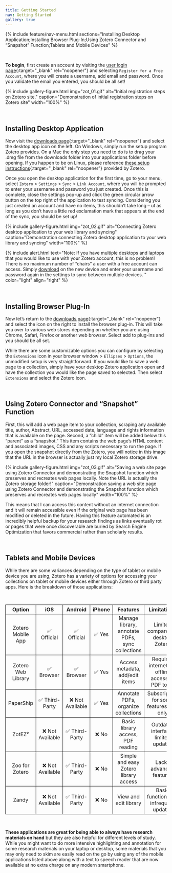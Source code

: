 ```yaml
---
title: Getting Started
nav: Getting Started
gallery: true
---
```


{% include feature/nav-menu.html sections="Installing Desktop Application;Installing Browser Plug-In;Using Zotero Connector and “Snapshot” Function;Tablets and Mobile Devices" %}

<br>

**To begin**, first create an account by visiting the [user login page](https://www.zotero.org/user/login/){:target="_blank" rel="noopener"} and selecting `Register for a Free Account`, where you will create a username, add email and password. Once you validate the email you entered, you should be all set!

{% include gallery-figure.html img="zot_01.gif" alt="Initial registration steps on Zotero site." caption="Demonstration of initial registration steps on Zotero site" width="100%" %}

<br>

## Installing Desktop Application

Now visit the [downloads page](https://www.zotero.org/download/){:target="_blank" rel="noopener"} and select the desktop app icon on the left. On Windows, simply run the setup program Zotero provides. On a Mac the only step you need to do is to drag your .dmg file from the downloads folder into your applications folder before opening. If you happen to be on Linux, please reference [these setup instructions](https://www.zotero.org/support/installation){:target="_blank" rel="noopener"} provided by Zotero. 

Once you open the desktop application for the first time, go to your menu, select `Zotero` > `Settings` > `Sync` > `Link Account`, where you will be prompted to enter your username and password you just created. Once this is complete, close the settings pop-up and click the green circular arrow button on the top right of the application to test syncing. Considering you just created an account and have no items, this shouldn’t take long – ut as long as you don’t have a little red exclamation mark that appears at the end of the sync, you should be set up!

{% include gallery-figure.html img="zot_02.gif" alt="Connecting Zotero desktop application to your web library and syncing" caption="Demonstration connecting Zotero desktop application to your web library and syncing" width="100%" %}

{% include alert.html text="Note: If you have multiple desktops and laptops that you would like to use with your Zotero account, this is no problem! There is no maximum number of “chairs” a user with a free account can access. Simply [download](https://www.zotero.org/download/) on the new device and enter your username and password again in the settings to sync between multiple devices. " color="light" align="right" %}

<br>

## Installing Browser Plug-In

Now let’s return to the [downloads page](https://www.zotero.org/download/){:target="_blank" rel="noopener"} and select the icon on the right to install the browser plug-in. This will take you over to various web stores depending on whether you are using Chrome, Safari, Firefox or another web browser. Select add to plug-ins and you should be all set.

While there are some customizable options you can configure by selecting the `Extensions` icon in your browser window > `Ellipses` > `Options`, the unmodified setup is very straightforward. If you would like to save a web page to a collection, simply have your desktop Zotero application open and have the collection you would like the page saved to selected. Then select `Extensions` and select the Zotero icon. 

<br>

## Using Zotero Connector and “Snapshot” Function

First, this will add a web page item to your collection, scraping any available title, author, Abstract, URL, accessed date, language and rights information that is available on the page.  Second, a “child” item will be added below this “parent” as a “snapshot.” This item contains the web page’s HTML content and associated images, CSS and any scripts necessary to run the page. If you open the snapshot directly from the Zotero, you will notice in this image that the URL in the browser is actually just my local Zotero storage drive. 

{% include gallery-figure.html img="zot_03.gif" alt="Saving a web site page using Zotero Connector and demonstrating the Snapshot function which preserves and recreates web pages locally. Note the URL is actually the Zotero storage folder!" caption="Demonstration saving a web site page using Zotero Connector and demonstrating the Snapshot function which preserves and recreates web pages locally" width="100%" %}

This means that I can access this content without an internet connection and it will remain accessible even if the original web page has been modified or deleted in the future. Having this feature automated is an incredibly helpful backup for your research findings as links eventually rot or pages that were once discoverable are buried by Search Engine Optimization that favors commercial rather than scholarly results. 

<br>

## Tablets and Mobile Devices

While there are some variances depending on the type of tablet or mobile device you are using, Zotero has a variety of options for accessing your collections on tablet or mobile devices either through Zotero or third party apps. Here is the breakdown of those applications:

<br>


<table style="width:100%; border-collapse:collapse; text-align:center;">
  <tr>
    <th style="border:1px solid black;">Option</th>
    <th style="border:1px solid black;">iOS</th>
    <th style="border:1px solid black;">Android</th>
    <th style="border:1px solid black;">iPhone</th>
    <th style="border:1px solid black;">Features</th>
    <th style="border:1px solid black;">Limitations</th>
    <th style="border:1px solid black;">Links</th>
  </tr>
  <tr>
    <td style="border:1px solid black;">Zotero Mobile App</td>
    <td style="border:1px solid black;">✅ Official</td>
    <td style="border:1px solid black;">✅ Official</td>
    <td style="border:1px solid black;">✅ Yes</td>
    <td style="border:1px solid black;">Manage library, annotate PDFs, sync collections</td>
    <td style="border:1px solid black;">Limited compared to desktop Zotero</td>
    <td style="border:1px solid black;">
      <a href="https://apps.apple.com/app/zotero/id1513554812" target="_blank" rel="noopener">iOS</a> / 
      <a href="https://play.google.com/store/apps/details?id=org.zotero.android" target="_blank" rel="noopener">Android</a>
    </td>
  </tr>
  <tr>
    <td style="border:1px solid black;">Zotero Web Library</td>
    <td style="border:1px solid black;">✅ Browser</td>
    <td style="border:1px solid black;">✅ Browser</td>
    <td style="border:1px solid black;">✅ Yes</td>
    <td style="border:1px solid black;">Access metadata, add/edit items</td>
    <td style="border:1px solid black;">Requires internet, no offline access or PDF tools</td>
    <td style="border:1px solid black;">
      <a href="https://www.zotero.org/" target="_blank" rel="noopener">Web Access</a>
    </td>
  </tr>
  <tr>
    <td style="border:1px solid black;">PaperShip</td>
    <td style="border:1px solid black;">✅ Third-Party</td>
    <td style="border:1px solid black;">❌ Not Available</td>
    <td style="border:1px solid black;">✅ Yes</td>
    <td style="border:1px solid black;">Annotate PDFs, organize collections</td>
    <td style="border:1px solid black;">Subscription for some features, iOS only</td>
    <td style="border:1px solid black;">
      <a href="https://www.papershipapp.com/" target="_blank" rel="noopener">iOS</a>
    </td>
  </tr>
  <tr>
    <td style="border:1px solid black;">ZotEZ²</td>
    <td style="border:1px solid black;">❌ Not Available</td>
    <td style="border:1px solid black;">✅ Third-Party</td>
    <td style="border:1px solid black;">❌ No</td>
    <td style="border:1px solid black;">Basic library access, PDF reading</td>
    <td style="border:1px solid black;">Outdated interface, limited updates</td>
    <td style="border:1px solid black;">
      <a href="https://play.google.com/store/apps/details?id=net.ezbio.zotez2&hl=en_US" target="_blank" rel="noopener">Android</a>
    </td>
  </tr>
  <tr>
    <td style="border:1px solid black;">Zoo for Zotero</td>
    <td style="border:1px solid black;">❌ Not Available</td>
    <td style="border:1px solid black;">✅ Third-Party</td>
    <td style="border:1px solid black;">❌ No</td>
    <td style="border:1px solid black;">Simple and easy Zotero library access</td>
    <td style="border:1px solid black;">Lacks advanced features</td>
    <td style="border:1px solid black;">
      <a href="https://play.google.com/store/apps/details?id=com.mickstarify.zooforzotero&hl=en_US" target="_blank" rel="noopener">Android</a>
    </td>
  </tr>
  <tr>
    <td style="border:1px solid black;">Zandy</td>
    <td style="border:1px solid black;">❌ Not Available</td>
    <td style="border:1px solid black;">✅ Third-Party</td>
    <td style="border:1px solid black;">❌ No</td>
    <td style="border:1px solid black;">View and edit library</td>
    <td style="border:1px solid black;">Basic functionality, infrequent updates</td>
    <td style="border:1px solid black;">
      <a href="https://github.com/avram/zandy" target="_blank" rel="noopener">Android</a>
    </td>
  </tr>
</table>


<br>

**These applications are great for being able to always have research materials on hand** but they are also helpful for different levels of study. While you might want to do more intensive highlighting and annotation for some research materials on your laptop or desktop, some materials that you may only need to skim are easily read on the go by using any of the mobile applications listed above along with a text to speech reader that are now available at no extra charge on any modern smartphone.

<br>

